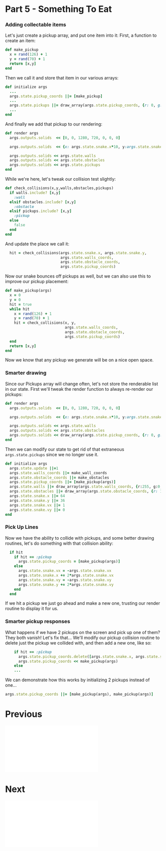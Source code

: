 # Part 5 - Something To Eat

### Adding collectable items
Let's just create a pickup array, and put one item into it:
First, a function to create an item:
```ruby
def make_pickup
  x = rand(126) + 1
  y = rand(70) + 1
  return [x,y]
end
```
Then we call it and store that item in our various arrays:
```ruby
def initialize args   
  ...
  args.state.pickup_coords ||= [make_pickup]
  ...
  args.state.pickups ||= draw_array(args.state.pickup_coords, {r: 0, g: 0, b: 255})
  ...
end
```

And finally we add that pickup to our rendering:
```ruby
def render args
  args.outputs.solids  << [0, 0, 1280, 720, 0, 0, 0]

  args.outputs.solids  << {x: args.state.snake.x*10, y:args.state.snake.y*10, w:10, h:10, r:0, g:128, b:0}

  args.outputs.solids << args.state.walls
  args.outputs.solids << args.state.obstacles
  args.outputs.solids << args.state.pickups
end
```

While we're here, let's tweak our collision test slightly:
```ruby
def check_collisions(x,y,walls,obstacles,pickups)
  if walls.include? [x,y]
    :wall
  elsif obstacles.include? [x,y]
    :obstacle
  elsif pickups.include? [x,y]
    :pickup
  else
    false
  end
end
```

And update the place we call it:
```ruby
  hit = check_collisions(args.state.snake.x, args.state.snake.y,
                         args.state.walls_coords,
                         args.state.obstacle_coords,
                         args.state.pickup_coords)
```

Now our snake bounces off pickups as well, but we can also use this to improve our pickup placement:

```ruby
def make_pickup(args)
  x = 0
  y = 0
  hit = true
  while hit
    x = rand(126) + 1
    y = rand(70) + 1
    hit = check_collisions(x, y,
                           args.state.walls_coords,
                           args.state.obstacle_coords,
                           args.state.pickup_coords)
  end
  return [x,y]
end
```

Now we know that any pickup we generate will be on a nice open space.

### Smarter drawing
Since our Pickups array will change often, let's not store the renderable list in our state.  First we'll tweak the render function to always re-render our pickups:
```ruby
def render args
  args.outputs.solids  << [0, 0, 1280, 720, 0, 0, 0]

  args.outputs.solids  << {x: args.state.snake.x*10, y:args.state.snake.y*10, w:10, h:10, r:0, g:128, b:0}

  args.outputs.solids << args.state.walls
  args.outputs.solids << args.state.obstacles
  args.outputs.solids << draw_array(args.state.pickup_coords, {r: 0, g: 0, b: 255})
end
```

Then we can modify our state to get rid of that extraneous `args.state.pickups` since we no longer use it.

```ruby
def initialize args
  args.state.update ||=1
  args.state.walls_coords ||= make_wall_coords
  args.state.obstacle_coords ||= make_obstacles
  args.state.pickup_coords ||= [make_pickup(args)]
  args.state.walls ||= draw_array(args.state.walls_coords, {r:255, g:0, b:0})
  args.state.obstacles ||= draw_array(args.state.obstacle_coords, {r: 128, g: 0, b: 128})
  args.state.snake.x ||= 64
  args.state.snake.y ||= 36
  args.state.snake.vx ||= 1
  args.state.snake.vy ||= 0
end
```

### Pick Up Lines
Now we have the ability to collide with pickups, and some better drawing routines, let's do something with that collision ability:

```ruby
  if hit
    if hit == :pickup
      args.state.pickup_coords = [make_pickup(args)]
    else
      args.state.snake.vx = -args.state.snake.vx
      args.state.snake.x += 2*args.state.snake.vx
      args.state.snake.vy = -args.state.snake.vy
      args.state.snake.y += 2*args.state.snake.vy
    end
  end
```

If we hit a pickup we just go ahead and make a new one, trusting our render routine to display it for us.

### Smarter pickup responses
What happens if we have 2 pickups on the screen and pick up one of them?   They both vanish!  Let's fix that...
We'll modify our pickup collision routine to delete just the pickup we collided with, and then add a new one, like so:
```ruby
    if hit == :pickup
      args.state.pickup_coords.delete([args.state.snake.x, args.state.snake.y])
      args.state.pickup_coords << make_pickup(args)
    else 
    ...
```

We can demonstrate how this works by initializing 2 pickups instead of one...
```ruby
args.state.pickup_coords ||= [make_pickup(args), make_pickup(args)]
```

# Previous
![Part 4 - Collisions](./tutorial/part-4.md)

# Next
![Part 6 - A Growing Snake](./tutorial/part-6.md)